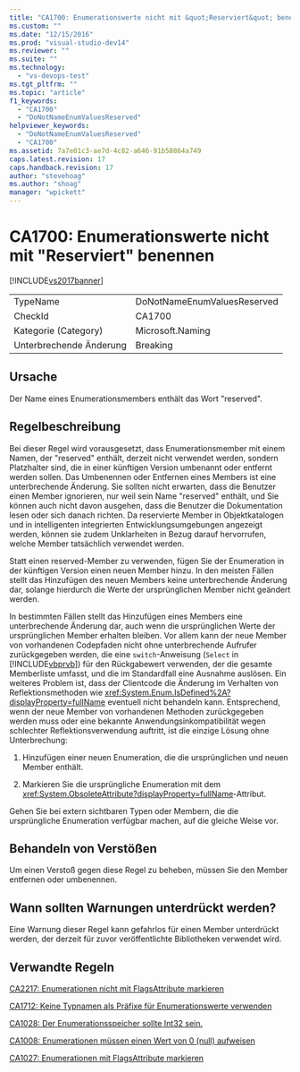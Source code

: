 ```yaml
---
title: "CA1700: Enumerationswerte nicht mit &quot;Reserviert&quot; benennen | Microsoft Docs"
ms.custom: ""
ms.date: "12/15/2016"
ms.prod: "visual-studio-dev14"
ms.reviewer: ""
ms.suite: ""
ms.technology: 
  - "vs-devops-test"
ms.tgt_pltfrm: ""
ms.topic: "article"
f1_keywords: 
  - "CA1700"
  - "DoNotNameEnumValuesReserved"
helpviewer_keywords: 
  - "DoNotNameEnumValuesReserved"
  - "CA1700"
ms.assetid: 7a7e01c3-ae7d-4c82-a646-91b58864a749
caps.latest.revision: 17
caps.handback.revision: 17
author: "stevehoag"
ms.author: "shoag"
manager: "wpickett"
---
```

# CA1700: Enumerationswerte nicht mit &quot;Reserviert&quot; benennen
[!INCLUDE[vs2017banner](../code-quality/includes/vs2017banner.md)]

|||  
|-|-|  
|TypeName|DoNotNameEnumValuesReserved|  
|CheckId|CA1700|  
|Kategorie \(Category\)|Microsoft.Naming|  
|Unterbrechende Änderung|Breaking|  
  
## Ursache  
 Der Name eines Enumerationsmembers enthält das Wort "reserved".  
  
## Regelbeschreibung  
 Bei dieser Regel wird vorausgesetzt, dass Enumerationsmember mit einem Namen, der "reserved" enthält, derzeit nicht verwendet werden, sondern Platzhalter sind, die in einer künftigen Version umbenannt oder entfernt werden sollen.  Das Umbenennen oder Entfernen eines Members ist eine unterbrechende Änderung.  Sie sollten nicht erwarten, dass die Benutzer einen Member ignorieren, nur weil sein Name "reserved" enthält, und Sie können auch nicht davon ausgehen, dass die Benutzer die Dokumentation lesen oder sich danach richten.  Da reservierte Member in Objektkatalogen und in intelligenten integrierten Entwicklungsumgebungen angezeigt werden, können sie zudem Unklarheiten in Bezug darauf hervorrufen, welche Member tatsächlich verwendet werden.  
  
 Statt einen reserved\-Member zu verwenden, fügen Sie der Enumeration in der künftigen Version einen neuen Member hinzu.  In den meisten Fällen stellt das Hinzufügen des neuen Members keine unterbrechende Änderung dar, solange hierdurch die Werte der ursprünglichen Member nicht geändert werden.  
  
 In bestimmten Fällen stellt das Hinzufügen eines Members eine unterbrechende Änderung dar, auch wenn die ursprünglichen Werte der ursprünglichen Member erhalten bleiben.  Vor allem kann der neue Member von vorhandenen Codepfaden nicht ohne unterbrechende Aufrufer zurückgegeben werden, die eine `switch`\-Anweisung \(`Select` in [!INCLUDE[vbprvb](../code-quality/includes/vbprvb_md.md)]\) für den Rückgabewert verwenden, der die gesamte Memberliste umfasst, und die im Standardfall eine Ausnahme auslösen.  Ein weiteres Problem ist, dass der Clientcode die Änderung im Verhalten von Reflektionsmethoden wie <xref:System.Enum.IsDefined%2A?displayProperty=fullName> eventuell nicht behandeln kann.  Entsprechend, wenn der neue Member von vorhandenen Methoden zurückgegeben werden muss oder eine bekannte Anwendungsinkompatibilität wegen schlechter Reflektionsverwendung auftritt, ist die einzige Lösung ohne Unterbrechung:  
  
1.  Hinzufügen einer neuen Enumeration, die die ursprünglichen und neuen Member enthält.  
  
2.  Markieren Sie die ursprüngliche Enumeration mit dem <xref:System.ObsoleteAttribute?displayProperty=fullName>\-Attribut.  
  
 Gehen Sie bei extern sichtbaren Typen oder Membern, die die ursprüngliche Enumeration verfügbar machen, auf die gleiche Weise vor.  
  
## Behandeln von Verstößen  
 Um einen Verstoß gegen diese Regel zu beheben, müssen Sie den Member entfernen oder umbenennen.  
  
## Wann sollten Warnungen unterdrückt werden?  
 Eine Warnung dieser Regel kann gefahrlos für einen Member unterdrückt werden, der derzeit für zuvor veröffentlichte Bibliotheken verwendet wird.  
  
## Verwandte Regeln  
 [CA2217: Enumerationen nicht mit FlagsAttribute markieren](../code-quality/ca2217-do-not-mark-enums-with-flagsattribute.md)  
  
 [CA1712: Keine Typnamen als Präfixe für Enumerationswerte verwenden](../code-quality/ca1712-do-not-prefix-enum-values-with-type-name.md)  
  
 [CA1028: Der Enumerationsspeicher sollte Int32 sein.](../code-quality/ca1028-enum-storage-should-be-int32.md)  
  
 [CA1008: Enumerationen müssen einen Wert von 0 \(null\) aufweisen](../code-quality/ca1008-enums-should-have-zero-value.md)  
  
 [CA1027: Enumerationen mit FlagsAttribute markieren](../code-quality/ca1027-mark-enums-with-flagsattribute.md)